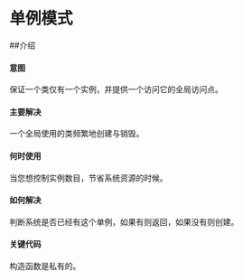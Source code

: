 # 单例模式

##介绍

#### 意图

保证一个类仅有一个实例，并提供一个访问它的全局访问点。

#### 主要解决

一个全局使用的类频繁地创建与销毁。

#### 何时使用

当您想控制实例数目，节省系统资源的时候。

#### 如何解决

判断系统是否已经有这个单例，如果有则返回，如果没有则创建。

#### 关键代码

构造函数是私有的。